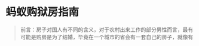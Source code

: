 # 蚂蚁购狱房指南

> 前言：房子对国人有不同的含义，对于农村出来工作的部分男性而言，最有可能是购房是为了结婚，毕竟在一个城市的省会有一套自己的房子，就像有

<!--stackedit_data:
eyJoaXN0b3J5IjpbLTI5MzQyOTAxOSwxMTYwMjg5OTkzLDg1Nj
g5NDI2OSwyMTM1MDI1MDYzLDE4NTU1NTIwNjBdfQ==
-->
